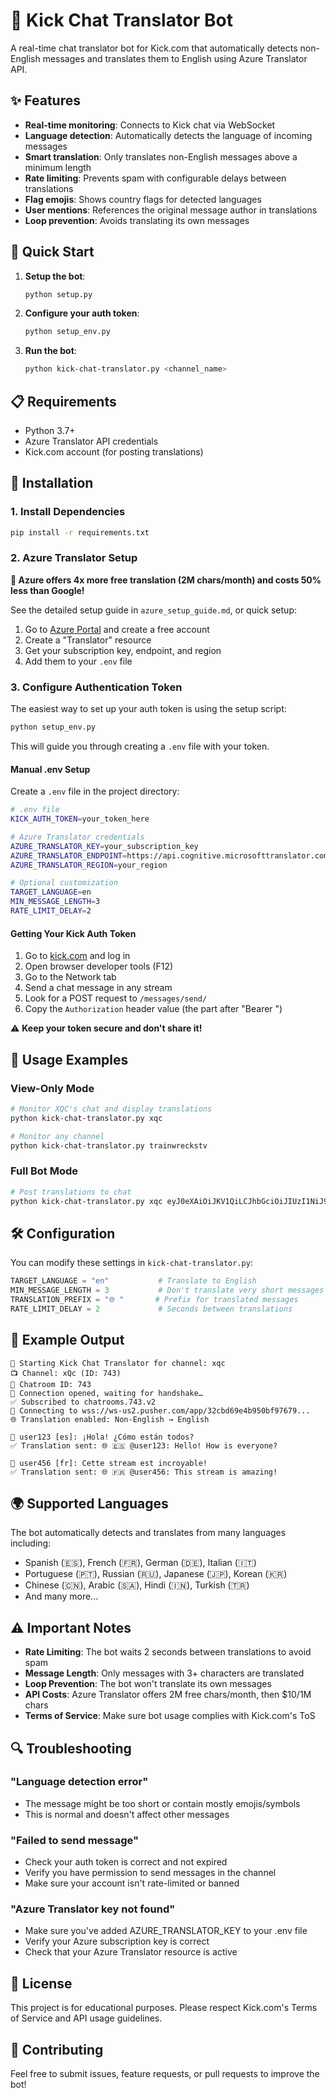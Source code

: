 # 🤖 Kick Chat Translator Bot

A real-time chat translator bot for Kick.com that automatically detects non-English messages and translates them to English using Azure Translator API.

## ✨ Features

- **Real-time monitoring**: Connects to Kick chat via WebSocket
- **Language detection**: Automatically detects the language of incoming messages
- **Smart translation**: Only translates non-English messages above a minimum length
- **Rate limiting**: Prevents spam with configurable delays between translations
- **Flag emojis**: Shows country flags for detected languages
- **User mentions**: References the original message author in translations
- **Loop prevention**: Avoids translating its own messages

## 🚀 Quick Start

1. **Setup the bot**:
   ```bash
   python setup.py
   ```

2. **Configure your auth token**:
   ```bash
   python setup_env.py
   ```

3. **Run the bot**:
   ```bash
   python kick-chat-translator.py <channel_name>
   ```

## 📋 Requirements

- Python 3.7+
- Azure Translator API credentials
- Kick.com account (for posting translations)

## 🔧 Installation

### 1. Install Dependencies
```bash
pip install -r requirements.txt
```

### 2. Azure Translator Setup
**🎉 Azure offers 4x more free translation (2M chars/month) and costs 50% less than Google!**

See the detailed setup guide in `azure_setup_guide.md`, or quick setup:

1. Go to [Azure Portal](https://portal.azure.com) and create a free account
2. Create a "Translator" resource 
3. Get your subscription key, endpoint, and region
4. Add them to your `.env` file

### 3. Configure Authentication Token

The easiest way to set up your auth token is using the setup script:

```bash
python setup_env.py
```

This will guide you through creating a `.env` file with your token.

#### Manual .env Setup
Create a `.env` file in the project directory:
```bash
# .env file
KICK_AUTH_TOKEN=your_token_here

# Azure Translator credentials
AZURE_TRANSLATOR_KEY=your_subscription_key
AZURE_TRANSLATOR_ENDPOINT=https://api.cognitive.microsofttranslator.com
AZURE_TRANSLATOR_REGION=your_region

# Optional customization
TARGET_LANGUAGE=en
MIN_MESSAGE_LENGTH=3
RATE_LIMIT_DELAY=2
```

#### Getting Your Kick Auth Token

1. Go to [kick.com](https://kick.com) and log in
2. Open browser developer tools (F12)
3. Go to the Network tab
4. Send a chat message in any stream
5. Look for a POST request to `/messages/send/`
6. Copy the `Authorization` header value (the part after "Bearer ")

⚠️ **Keep your token secure and don't share it!**

## 🎯 Usage Examples

### View-Only Mode
```bash
# Monitor XQC's chat and display translations
python kick-chat-translator.py xqc

# Monitor any channel
python kick-chat-translator.py trainwreckstv
```

### Full Bot Mode
```bash
# Post translations to chat
python kick-chat-translator.py xqc eyJ0eXAiOiJKV1QiLCJhbGciOiJIUzI1NiJ9...
```

## 🛠️ Configuration

You can modify these settings in `kick-chat-translator.py`:

```python
TARGET_LANGUAGE = "en"           # Translate to English
MIN_MESSAGE_LENGTH = 3           # Don't translate very short messages
TRANSLATION_PREFIX = "🌐 "       # Prefix for translated messages
RATE_LIMIT_DELAY = 2             # Seconds between translations
```

## 📝 Example Output

```
🤖 Starting Kick Chat Translator for channel: xqc
📺 Channel: xQc (ID: 743)
💬 Chatroom ID: 743
🔗 Connection opened, waiting for handshake…
✅ Subscribed to chatrooms.743.v2
📡 Connecting to wss://ws-us2.pusher.com/app/32cbd69e4b950bf97679...
🌐 Translation enabled: Non-English → English

👤 user123 [es]: ¡Hola! ¿Cómo están todos?
✅ Translation sent: 🌐 🇪🇸 @user123: Hello! How is everyone?

👤 user456 [fr]: Cette stream est incroyable!
✅ Translation sent: 🌐 🇫🇷 @user456: This stream is amazing!
```

## 🌍 Supported Languages

The bot automatically detects and translates from many languages including:
- Spanish (🇪🇸), French (🇫🇷), German (🇩🇪), Italian (🇮🇹)
- Portuguese (🇵🇹), Russian (🇷🇺), Japanese (🇯🇵), Korean (🇰🇷)
- Chinese (🇨🇳), Arabic (🇸🇦), Hindi (🇮🇳), Turkish (🇹🇷)
- And many more...

## ⚠️ Important Notes

- **Rate Limiting**: The bot waits 2 seconds between translations to avoid spam
- **Message Length**: Only messages with 3+ characters are translated
- **Loop Prevention**: The bot won't translate its own messages
- **API Costs**: Azure Translator offers 2M free chars/month, then $10/1M chars
- **Terms of Service**: Make sure bot usage complies with Kick.com's ToS

## 🔍 Troubleshooting

### "Language detection error"
- The message might be too short or contain mostly emojis/symbols
- This is normal and doesn't affect other messages

### "Failed to send message"
- Check your auth token is correct and not expired
- Verify you have permission to send messages in the channel
- Make sure your account isn't rate-limited or banned

### "Azure Translator key not found"
- Make sure you've added AZURE_TRANSLATOR_KEY to your .env file
- Verify your Azure subscription key is correct
- Check that your Azure Translator resource is active

## 📄 License

This project is for educational purposes. Please respect Kick.com's Terms of Service and API usage guidelines.

## 🤝 Contributing

Feel free to submit issues, feature requests, or pull requests to improve the bot! 